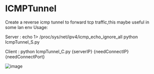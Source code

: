 # ICMPTunnel
Create a reverse icmp tunnel to forward tcp traffic,this maybe useful in some lan env
Usage:

Server :
echo 1> /proc/sys/net/ipv4/icmp_echo_ignore_all
python IcmpTunnel_S.py



Client :
python IcmpTunnel_C.py {serverIP} {needConnectIP} {needConnectPort}

![image](http://img.blog.csdn.net/20151230101433639?watermark/2/text/aHR0cDovL2Jsb2cuY3Nkbi5uZXQv/font/5a6L5L2T/fontsize/400/fill/I0JBQkFCMA==/dissolve/70/gravity/Center)
